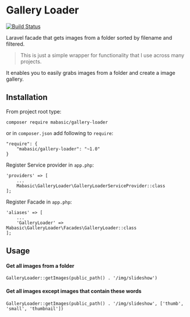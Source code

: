 # Gallery Loader

[![Build Status](https://travis-ci.org/mabasic/GalleryLoader.svg)](https://travis-ci.org/mabasic/GalleryLoader) 

Laravel facade that gets images from a folder sorted by  filename and filtered.

> This is just a simple wrapper for functionality that I use across many projects.

It enables you to easily grabs images from a folder and create a image gallery.

## Installation

From project root type:

```
composer require mabasic/gallery-loader
```

or in `composer.json` add following  to `require`:

```
"require": {
    "mabasic/gallery-loader": "~1.0"
}
```

Register Service provider in `app.php`:

```
'providers' => [
    ...
    Mabasic\GalleryLoader\GalleryLoaderServiceProvider::class
];
```

Register Facade in `app.php`:

```
'aliases' => [
    ...
    'GalleryLoader' => Mabasic\GalleryLoader\Facades\GalleryLoader::class
];
```

## Usage

#### Get all images from a folder

```
GalleryLoader::getImages(public_path() . '/img/slideshow')
```

#### Get all images except images that contain these words

```
GalleryLoader::getImages(public_path() . '/img/slideshow', ['thumb', 'small', 'thumbnail'])
```